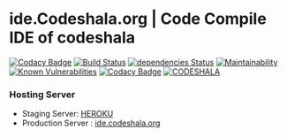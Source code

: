 # ide.Codeshala.org | Code Compile IDE of codeshala 
[![Codacy Badge](https://api.codacy.com/project/badge/Grade/55d4150f3c1a43618d4136b6b73effcc)](https://app.codacy.com/app/vipinkhushu/ide.codeshala.org?utm_source=github.com&utm_medium=referral&utm_content=CodeShala/ide.codeshala.org&utm_campaign=badger)
[![Build Status](https://travis-ci.org/CodeShala/ide.codeshala.org.svg?branch=master)](https://travis-ci.org/CodeShala/ide.codeshala.org)
[![dependencies Status](https://david-dm.org/CodeShala/ide.codeshala.org/status.svg)](https://david-dm.org/CodeShala/ide.codeshala.org)
[![Maintainability](https://api.codeclimate.com/v1/badges/4ea2467f9fc8eb0d080e/maintainability)](https://codeclimate.com/github/CodeShala/ide.codeshala.org/maintainability)
[![Known Vulnerabilities](https://snyk.io/test/github/codeshala/ide.codeshala.org/badge.svg?targetFile=package.json)](https://snyk.io/test/github/codeshala/ide.codeshala.org?targetFile=package.json)
[![Codacy Badge](https://api.codacy.com/project/badge/Grade/33792bf234d74799b699a6ca08ce17a7)](https://www.codacy.com/app/vipinkhushu/ide.codeshala.org?utm_source=github.com&amp;utm_medium=referral&amp;utm_content=CodeShala/ide.codeshala.org&amp;utm_campaign=Badge_Grade)
[![CODESHALA](http://codeshala.org/assets/images/site_logo.png)](http://codeshala.org/assets/images/site_logo.png)


### Hosting Server

* Staging Server: [HEROKU](https://ide-codeshala.herokuapp.com)
* Production Server : [ide.codeshala.org](http://ide.codeshala.org)


